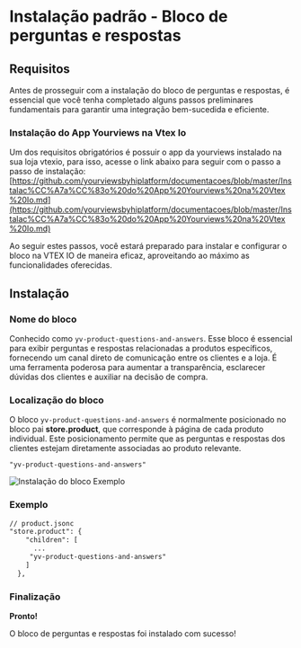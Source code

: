 # Instalação padrão - Bloco de perguntas e respostas
## Requisitos
Antes de prosseguir com a instalação do bloco de perguntas e respostas, é essencial que você tenha completado alguns passos preliminares fundamentais para garantir uma integração bem-sucedida e eficiente.


 ### Instalação do App Yourviews na Vtex Io

Um dos requisitos obrigatórios é possuir o app da yourviews instalado na sua loja vtexio, para isso, acesse o link abaixo para seguir com o passo a passo de instalação:  [https://github.com/yourviewsbyhiplatform/documentacoes/blob/master/Instalac%CC%A7a%CC%83o%20do%20App%20Yourviews%20na%20Vtex%20Io.md](https://github.com/yourviewsbyhiplatform/documentacoes/blob/master/Instalac%CC%A7a%CC%83o%20do%20App%20Yourviews%20na%20Vtex%20Io.md)

Ao seguir estes passos, você estará preparado para instalar e configurar o bloco na VTEX IO de maneira eficaz, aproveitando ao máximo as funcionalidades oferecidas.

 ## Instalação
   ### Nome do bloco
   Conhecido como `yv-product-questions-and-answers`. Esse bloco é essencial para exibir perguntas e respostas relacionadas a produtos específicos, fornecendo um canal direto de comunicação entre os clientes e a loja. É uma ferramenta poderosa para aumentar a transparência, esclarecer dúvidas dos clientes e auxiliar na decisão de compra.
   ### Localização do bloco
   O bloco `yv-product-questions-and-answers` é normalmente posicionado no bloco pai **store.product**, que corresponde à página de cada produto individual. Este posicionamento permite que as perguntas e respostas dos clientes estejam diretamente associadas ao produto relevante.
   

    "yv-product-questions-and-answers"
    
![Instalação do bloco Exemplo](https://yv-misc.s3.us-east-1.amazonaws.com/help/yv-help-docs/78%20-%20QA.png)
### Exemplo
```diff
// product.jsonc
"store.product": {
    "children": [
      ...
     "yv-product-questions-and-answers"
    ]
  },
```
### Finalização
**Pronto!**

O bloco de perguntas e respostas foi instalado com sucesso!
<!--stackedit_data:
eyJoaXN0b3J5IjpbMTM0MTc3NjE5Nyw4NzM5MTA2OTRdfQ==
-->